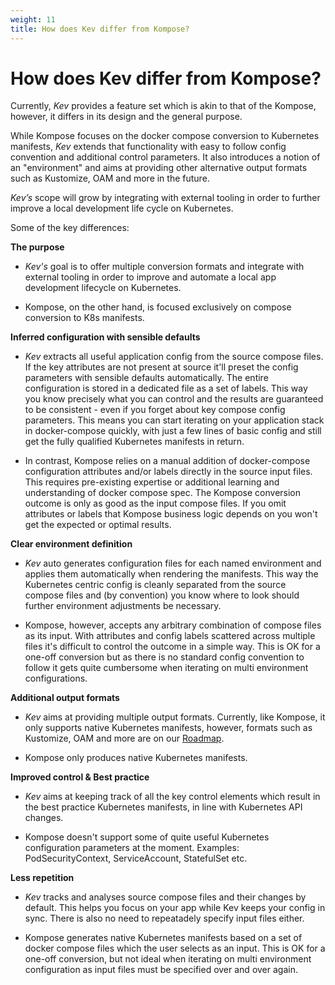 ```yaml
---
weight: 11
title: How does Kev differ from Kompose?
---
```


# How does Kev differ from Kompose?

Currently, _Kev_ provides a feature set which is akin to that of the Kompose, however, it differs in its design and the general purpose.

While Kompose focuses on the docker compose conversion to Kubernetes manifests, _Kev_ extends that functionality with easy to follow config convention and additional control parameters. It also introduces a notion of an "environment" and aims at providing other alternative output formats such as Kustomize, OAM and more in the future.

_Kev’s_ scope will grow by integrating with external tooling in order to further improve a local development life cycle on Kubernetes.

Some of the key differences:

**The purpose**

- _Kev's_ goal is to offer multiple conversion formats and integrate with external tooling in order to improve and automate a local app development lifecycle on Kubernetes.

- Kompose, on the other hand, is focused exclusively on compose conversion to K8s manifests.


**Inferred configuration with sensible defaults**

- _Kev_ extracts all useful application config from the source compose files. If the key attributes are not present at source it'll preset the config parameters with sensible defaults automatically. The entire configuration is stored in a dedicated file as a set of labels. This way you know precisely what you can control and the results are guaranteed to be consistent - even if you forget about key compose config parameters. This means you can start iterating on your application stack in docker-compose quickly, with just a few lines of basic config and still get the fully qualified Kubernetes manifests in return.

- In contrast, Kompose relies on a manual addition of docker-compose configuration attributes and/or labels directly in the source input files. This requires pre-existing expertise or additional learning and understanding of docker compose spec. The Kompose conversion outcome is only as good as the input compose files. If you omit attributes or labels that Kompose business logic depends on you won't get the expected or optimal results.

**Clear environment definition**

- _Kev_ auto generates configuration files for each named environment and applies them automatically when rendering the manifests. This way the Kubernetes centric config is cleanly separated from the source compose files and (by convention) you know where to look should further environment adjustments be necessary.

- Kompose, however, accepts any arbitrary combination of compose files as its input. With attributes and config labels scattered across multiple files it's difficult to control the outcome in a simple way. This is OK for a one-off conversion but as there is no standard config convention to follow it gets quite cumbersome when iterating on multi environment configurations.

**Additional output formats**

- _Kev_ aims at providing multiple output formats. Currently, like Kompose, it only supports native Kubernetes manifests, however, formats such as Kustomize, OAM and more are on our [Roadmap][roadmap].

- Kompose only produces native Kubernetes manifests.

**Improved control & Best practice**

- _Kev_ aims at keeping track of all the key control elements which result in the best practice Kubernetes manifests, in line with Kubernetes API changes.

- Kompose doesn't support some of quite useful Kubernetes configuration parameters at the moment. Examples: PodSecurityContext, ServiceAccount, StatefulSet etc.

**Less repetition**

- _Kev_ tracks and analyses source compose files and their changes by default. This helps you focus on your app while Kev keeps your config in sync. There is also no need to repeatadely specify input files either.

- Kompose generates native Kubernetes manifests based on a set of docker compose files which the user selects as an input. This is OK for a one-off conversion, but not ideal when iterating on multi environment configuration as input files must be specified over and over again.

[roadmap]: https://github.com/appvia/kev/issues
